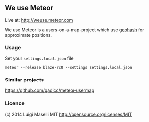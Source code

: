 ## We use Meteor
Live at: http://weuse.meteor.com

We use Meteor is a users-on-a-map-project which use [geohash](http://openlocation.org/geohash/geohash-js/) for approximate positions.

### Usage

Set your `settings.local.json` file

```
meteor --release blaze-rc0 --settings settings.local.json
```

### Similar projects

https://github.com/gadicc/meteor-usermap

### Licence

(c) 2014 Luigi Maselli
MIT http://opensource.org/licenses/MIT